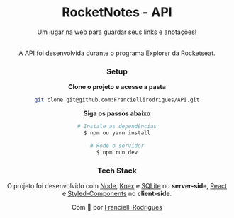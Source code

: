 <div align="center">
<h1>RocketNotes - API</h1>
Um lugar na web para guardar seus links e anotações! 
<br> <br>

A API foi desenvolvida durante o programa Explorer da Rocketseat.

### Setup

**Clone o projeto e acesse a pasta**

```bash
git clone git@github.com:Franciellirodrigues/API.git
```

**Siga os passos abaixo**

```bash
# Instale as dependências
$ npm ou yarn install

# Rode o servidor
$ npm run dev
```

### Tech Stack

O projeto foi desenvolvido com [Node](https://nodejs.org/en/), [Knex](http://knexjs.org/) e [SQLite](https://www.sqlite.org/index.html) no **server-side**, [React](https://reactjs.org/) e [Styled-Components](https://styled-components.com/) no **client-side**.


Com 💜 por <a href="https://www.linkedin.com/in/franciellirodrigues/" target="_blank"> Francielli Rodrigues</a>

</div>
